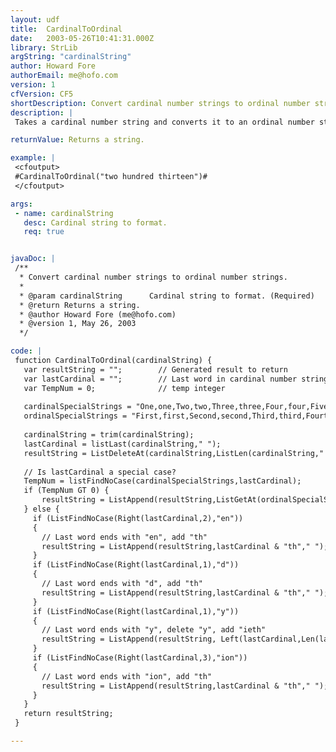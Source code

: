 ```yaml
---
layout: udf
title:  CardinalToOrdinal
date:   2003-05-26T10:41:31.000Z
library: StrLib
argString: "cardinalString"
author: Howard Fore
authorEmail: me@hofo.com
version: 1
cfVersion: CF5
shortDescription: Convert cardinal number strings to ordinal number strings.
description: |
 Takes a cardinal number string and converts it to an ordinal number string. This is particularly useful when combined with the NumberAsString UDF.

returnValue: Returns a string.

example: |
 <cfoutput>
 #CardinalToOrdinal("two hundred thirteen")#
 </cfoutput>

args:
 - name: cardinalString
   desc: Cardinal string to format.
   req: true


javaDoc: |
 /**
  * Convert cardinal number strings to ordinal number strings.
  * 
  * @param cardinalString      Cardinal string to format. (Required)
  * @return Returns a string. 
  * @author Howard Fore (me@hofo.com) 
  * @version 1, May 26, 2003 
  */

code: |
 function CardinalToOrdinal(cardinalString) {
   var resultString = "";        // Generated result to return
   var lastCardinal = "";        // Last word in cardinal number string
   var TempNum = 0;              // temp integer
 
   cardinalSpecialStrings = "One,one,Two,two,Three,three,Four,four,Five,five,Six,six,Eight,eight,Nine,nine,Twelve,twelve";
   ordinalSpecialStrings = "First,first,Second,second,Third,third,Fourth,fourth,Fifth,fifth,Sixth,sixth,Eighth,eighth,Ninth,ninth,Twelfth,twelfth";
   
   cardinalString = trim(cardinalString);
   lastCardinal = listLast(cardinalString," ");
   resultString = ListDeleteAt(cardinalString,ListLen(cardinalString," ")," ");
   
   // Is lastCardinal a special case?
   TempNum = listFindNoCase(cardinalSpecialStrings,lastCardinal);
   if (TempNum GT 0) {
       resultString = ListAppend(resultString,ListGetAt(ordinalSpecialStrings,TempNum)," ");
   } else {
     if (ListFindNoCase(Right(lastCardinal,2),"en"))
     {
       // Last word ends with "en", add "th"
       resultString = ListAppend(resultString,lastCardinal & "th"," ");
     } 
     if (ListFindNoCase(Right(lastCardinal,1),"d"))
     {
       // Last word ends with "d", add "th"
       resultString = ListAppend(resultString,lastCardinal & "th"," ");
     } 
     if (ListFindNoCase(Right(lastCardinal,1),"y"))
     {
       // Last word ends with "y", delete "y", add "ieth"
       resultString = ListAppend(resultString, Left(lastCardinal,Len(lastCardinal) - 1) & "ieth"," ");
     } 
     if (ListFindNoCase(Right(lastCardinal,3),"ion"))
     {
       // Last word ends with "ion", add "th"
       resultString = ListAppend(resultString,lastCardinal & "th"," ");
     } 
   }
   return resultString;
 }

---
```


